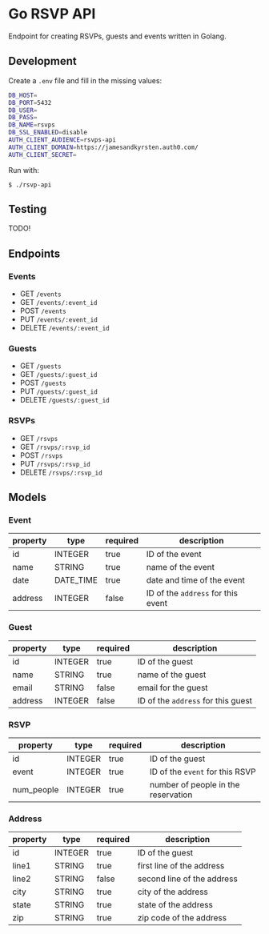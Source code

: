# Go RSVP API
Endpoint for creating RSVPs, guests and events written in Golang.

## Development

Create a `.env` file and fill in the missing values:
```bash
DB_HOST=
DB_PORT=5432
DB_USER=
DB_PASS=
DB_NAME=rsvps
DB_SSL_ENABLED=disable
AUTH_CLIENT_AUDIENCE=rsvps-api
AUTH_CLIENT_DOMAIN=https://jamesandkyrsten.auth0.com/
AUTH_CLIENT_SECRET=
```

Run with:
```
$ ./rsvp-api
```

## Testing

TODO!

## Endpoints

### Events

* GET `/events`
* GET `/events/:event_id`
* POST `/events`
* PUT `/events/:event_id`
* DELETE `/events/:event_id`


### Guests

* GET `/guests`
* GET `/guests/:guest_id`
* POST `/guests`
* PUT `/guests/:guest_id`
* DELETE `/guests/:guest_id`

### RSVPs

* GET `/rsvps`
* GET `/rsvps/:rsvp_id`
* POST `/rsvps`
* PUT `/rsvps/:rsvp_id`
* DELETE `/rsvps/:rsvp_id`

## Models

### Event
  
| property | type      | required | description                      |
|----------|-----------|----------|----------------------------------|
| id       | INTEGER   | true     | ID of the event                  |
| name     | STRING    | true     | name of the event                |
| date     | DATE_TIME | true     | date and time of the event       |
| address  | INTEGER   | false    | ID of the `address` for this event |

### Guest
  
| property | type    | required | description                      |
|----------|---------|----------|----------------------------------|
| id       | INTEGER | true     | ID of the guest                  |
| name     | STRING  | true     | name of the guest                |
| email    | STRING  | false    | email for the guest              |
| address  | INTEGER | false    | ID of the `address` for this guest |

### RSVP
  
| property   | type    | required | description                         |
|------------|---------|----------|-------------------------------------|
| id         | INTEGER | true     | ID of the guest                     |
| event      | INTEGER | true     | ID of the `event` for this RSVP     |
| num_people | INTEGER | true     | number of people in the reservation |

### Address
  
| property | type    | required | description                |
|----------|---------|----------|----------------------------|
| id       | INTEGER | true     | ID of the guest            |
| line1    | STRING  | true     | first line of the address  |
| line2    | STRING  | false    | second line of the address |
| city     | STRING  | true     | city of the address        |
| state    | STRING  | true     | state of the address       |
| zip      | STRING  | true     | zip code of the address    |
